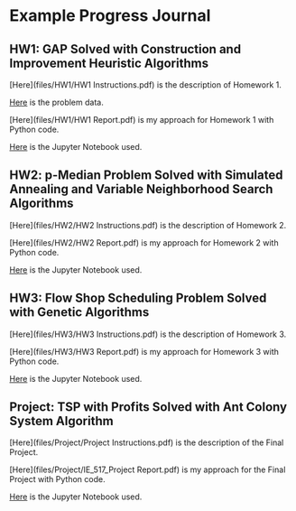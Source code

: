 # Example Progress Journal

## HW1: GAP Solved with Construction and Improvement Heuristic Algorithms

[Here](files/HW1/HW1 Instructions.pdf) is the description of Homework 1.

[Here](files/HW1/gap-data-3instances.txt) is the problem data.

[Here](files/HW1/HW1 Report.pdf) is my approach for Homework 1 with Python code.

[Here](files/HW1/HW1.ipynb) is the Jupyter Notebook used.

## HW2: p-Median Problem Solved with Simulated Annealing and Variable Neighborhood Search Algorithms
[Here](files/HW2/HW2 Instructions.pdf) is the description of Homework 2.

[Here](files/HW2/HW2 Report.pdf) is my approach for Homework 2 with Python code.

[Here](files/HW2/HW2.ipynb) is the Jupyter Notebook used.

## HW3: Flow Shop Scheduling Problem Solved with Genetic Algorithms

[Here](files/HW3/HW3 Instructions.pdf) is the description of Homework 3.

[Here](files/HW3/HW3 Report.pdf) is my approach for Homework 3 with Python code.

[Here](files/HW3/HW3.ipynb) is the Jupyter Notebook used.

## Project: TSP with Profits Solved with Ant Colony System Algorithm

[Here](files/Project/Project Instructions.pdf) is the description of the Final Project.

[Here](files/Project/IE_517_Project Report.pdf) is my approach for the Final Project with Python code.

[Here](files/Project/Project.ipynb) is the Jupyter Notebook used.